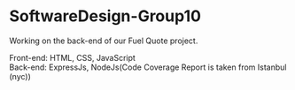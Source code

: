# SoftwareDesign-Group10

Working on the back-end of our Fuel Quote project. 

Front-end: HTML, CSS, JavaScript\
Back-end: ExpressJs, NodeJs\(Code Coverage Report is taken from Istanbul (nyc))
